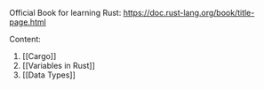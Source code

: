 Official Book for learning Rust: https://doc.rust-lang.org/book/title-page.html

Content: 
1. [[Cargo]]
2. [[Variables in Rust]]
3. [[Data Types]]